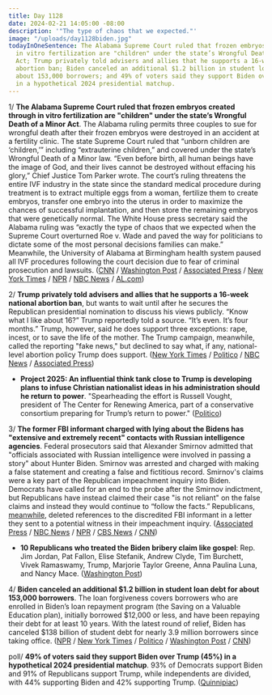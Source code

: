 ```yaml
---
title: Day 1128
date: 2024-02-21 14:05:00 -08:00
description: '"The type of chaos that we expected."'
image: "/uploads/day1128biden.jpg"
todayInOneSentence: The Alabama Supreme Court ruled that frozen embryos created through
  in vitro fertilization are "children" under the state’s Wrongful Death of a Minor
  Act; Trump privately told advisers and allies that he supports a 16-week national
  abortion ban; Biden canceled an additional $1.2 billion in student loan debt for
  about 153,000 borrowers; and 49% of voters said they support Biden over Trump (45%)
  in a hypothetical 2024 presidential matchup.
---
```


1/ **The Alabama Supreme Court ruled that frozen embryos created through in vitro fertilization are "children" under the state’s Wrongful Death of a Minor Act**. The Alabama ruling permits three couples to sue for wrongful death after their frozen embryos were destroyed in an accident at a fertility clinic. The state Supreme Court ruled that “unborn children are ‘children,’” including “extrauterine children,” and covered under the state’s Wrongful Death of a Minor law. “Even before birth, all human beings have the image of God, and their lives cannot be destroyed without effacing his glory,” Chief Justice Tom Parker wrote. The court’s ruling threatens the entire IVF industry in the state since the standard medical procedure during treatment is to extract multiple eggs from a woman, fertilize them to create embryos, transfer one embryo into the uterus in order to maximize the chances of successful implantation, and then store the remaining embryos that were genetically normal. The White House press secretary said the Alabama ruling was “exactly the type of chaos that we expected when the Supreme Court overturned Roe v. Wade and paved the way for politicians to dictate some of the most personal decisions families can make.” Meanwhile, the University of Alabama at Birmingham health system paused all IVF procedures following the court decision due to fear of criminal prosecution and lawsuits. ([CNN](https://www.cnn.com/2024/02/20/us/alabama-embryo-law-ruling-supreme-court) / [Washington Post](https://www.washingtonpost.com/politics/2024/02/19/alabama-supreme-court-embryos-children-ivf/) / [Associated Press](https://apnews.com/article/alabama-supreme-court-from-embryos-161390f0758b04a7638e2ddea20df7ca) / [New York Times](https://www.nytimes.com/2024/02/20/health/ivf-alabama-abortion.html) / [NPR](https://www.npr.org/2024/02/21/1232827220/alabamas-high-court-rules-frozen-embryos-are-children-under-state-law) / [NBC News](https://www.nbcnews.com/health/health-news/ivf-doctors-patients-fearful-alabama-court-rules-embryos-are-children-rcna139636) / [AL.com](https://www.al.com/news/2024/02/uab-pauses-in-vitro-fertilization-due-to-fear-of-prosecution-officials-say.html))

2/ **Trump privately told advisers and allies that he supports a 16-week national abortion ban**, but wants to wait until after he secures the Republican presidential nomination to discuss his views publicly. “Know what I like about 16?” Trump reportedly told a source. “It’s even. It’s four months.” Trump, however, said he does support three exceptions: rape, incest, or to save the life of the mother. The Trump campaign, meanwhile, called the reporting "fake news," but declined to say what, if any, national-level abortion policy Trump does support. ([New York Times](https://www.nytimes.com/2024/02/16/us/politics/trump-abortion-ban.html) / [Politico](https://www.politico.com/news/2024/02/16/trump-16-week-abortion-ban-00142007) / [NBC News](https://www.nbcnews.com/politics/2024-election/trump-campaign-scrambles-abortion-ban-report-democrats-16-weeks-rcna139223) / [Associated Press](https://apnews.com/article/abortion-federal-ban-trump-2024-election-61c3edcd3780ce94be3bd8d65f100f23))

* **Project 2025: An influential think tank close to Trump is developing plans to infuse Christian nationalist ideas in his administration should he return to power**. "Spearheading the effort is Russell Vought, president of The Center for Renewing America, part of a conservative consortium preparing for Trump’s return to power." ([Politico](https://www.politico.com/news/2024/02/20/donald-trump-allies-christian-nationalism-00142086))

3/ **The former FBI informant charged with lying about the Bidens has "extensive and extremely recent" contacts with Russian intelligence agencies**. Federal prosecutors said that Alexander Smirnov admitted that "officials associated with Russian intelligence were involved in passing a story" about Hunter Biden. Smirnov was arrested and charged with making a false statement and creating a false and fictitious record. Smirnov's claims were a key part of the Republican impeachment inquiry into Biden. Democrats have called for an end to the probe after the Smirnov indictment, but Republicans have instead claimed their case "is not reliant" on the false claims and instead they would continue to “follow the facts.” Republicans, [meanwhile](https://www.huffpost.com/entry/republican-impeachment-alexander-smirnov_n_65d566cde4b0cc1f2f7a01b3?a5i), deleted references to the discredited FBI informant in a letter they sent to a potential witness in their impeachment inquiry. ([Associated Press](https://apnews.com/article/hunter-biden-fbi-informant-joe-biden-ef48c7543e7a45cd3b8b671d0e2f60e5) / [NBC News](https://www.nbcnews.com/politics/joe-biden/ex-fbi-informant-charged-false-claims-fueled-biden-hunter-joe-burisma-rcna139587) / [NPR](https://www.npr.org/2024/02/20/1232789953/alexander-smirnov-fbi-informant-biden-hunter-ukraine) / [CBS News](https://www.cbsnews.com/news/hunter-biden-alexander-smirnov-joe-biden-russia/) / [CNN](https://www.cnn.com/2024/02/20/politics/biden-former-fbi-informant-russian-intelligence/index.html))

* **10 Republicans who treated the Biden bribery claim like gospel**: Rep. Jim Jordan, Pat Fallon, Elise Stefanik, Andrew Clyde, Tim Burchett, Vivek Ramaswamy, Trump, Marjorie Taylor Greene, Anna Paulina Luna, and Nancy Mace. ([Washington Post](https://www.washingtonpost.com/politics/2024/02/21/10-republicans-who-treated-biden-bribery-claim-like-gospel/))

4/ **Biden canceled an additional $1.2 billion in student loan debt for about 153,000 borrowers**. The loan forgiveness covers borrowers who are enrolled in Biden’s loan repayment program (the Saving on a Valuable Education plan), initially borrowed $12,000 or less, and have been repaying their debt for at least 10 years. With the latest round of relief, Biden has canceled $138 billion of student debt for nearly 3.9 million borrowers since taking office. ([NPR](https://www.npr.org/2024/02/21/1232818472/student-loan-balances-wiped-for-the-first-batch-of-borrowers-in-bidens-save-plan) / [New York Times](https://www.nytimes.com/2024/02/21/us/politics/biden-student-loan-forgiveness-debt.html) / [Politico](https://www.politico.com/news/2024/02/21/biden-student-loan-borrowers-00142343) / [Washington Post](https://www.washingtonpost.com/education/2024/02/21/biden-save-student-loan-forgiveness/) / [CNN](https://www.cnn.com/2024/02/21/politics/student-loan-forgiveness-biden-debt/index.html))

poll/ **49% of voters said they support Biden over Trump (45%) in a hypothetical 2024 presidential matchup**. 93% of Democrats support Biden and 91% of Republicans support Trump, while independents are divided, with 44% supporting Biden and 42% supporting Trump. ([Quinnipiac](https://poll.qu.edu/poll-release?releaseid=3890))